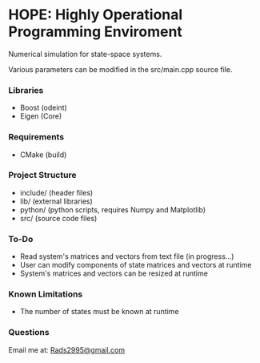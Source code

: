 # HOPE: Highly Operational Programming Enviroment

Numerical simulation for state-space systems.

Various parameters can be modified in the src/main.cpp source file.

### Libraries
- Boost (odeint)
- Eigen (Core)

### Requirements
- CMake (build)

### Project Structure
- include/  (header files)
- lib/      (external libraries)
- python/   (python scripts, requires Numpy and Matplotlib)
- src/      (source code files)

### To-Do
- Read system's matrices and vectors from text file (in progress...)
- User can modify components of state matrices and vectors at runtime
- System's matrices and vectors can be resized at runtime

### Known Limitations
- The number of states must be known at runtime

### Questions
Email me at: Rads2995@gmail.com
